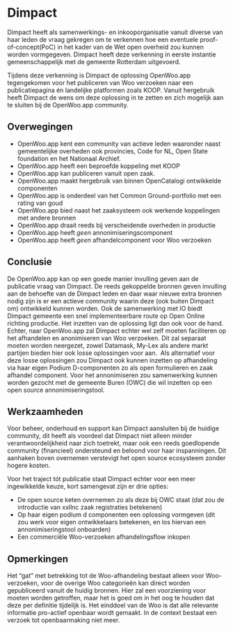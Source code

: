 # Dimpact

Dimpact heeft als samenwerkings- en inkooporganisatie vanuit diverse van haar leden de vraag gekregen om te verkennen hoe een eventuele proof-of-concept(PoC) in het kader van de Wet open overheid zou kunnen worden vormgegeven. Dimpact heeft deze verkenning in eerste instantie gemeenschappelijk met de gemeente Rotterdam uitgevoerd.

Tijdens deze verkenning is Dimpact de oplossing OpenWoo.app tegengekomen voor het publiceren van Woo verzoeken naar een publicatiepagina én landelijke platformen zoals KOOP. Vanuit hergebruik heeft Dimpact de wens om deze oplossing in te zetten en zich mogelijk aan te sluiten bij de OpenWoo.app community.

## Overwegingen

- OpenWoo.app kent een community van actieve leden waaronder naast gemeentelijke overheden ook provincies, Code for NL, Open State foundation en het Nationaal Archief.
- OpenWoo.app heeft een beproefde koppeling met KOOP
- OpenWoo.app kan publiceren vanuit open zaak.
- OpenWoo.app maakt hergebruik van binnen OpenCatalogi ontwikkelde componenten
- OpenWoo.app is onderdeel van het Common Ground-portfolio met een rating van goud
- OpenWoo.app bied naast het zaaksysteem ook werkende koppelingen met andere bronnen
- OpenWoo.app draait reeds bij verscheidende overheden in productie
- OpenWoo.app heeft *geen* annonimiseringscomponent
- OpenWoo.app heeft *geen* afhandelcomponent voor Woo verzoeken

## Conclusie

De OpenWoo.app kan op een goede manier invulling geven aan de publicatie vraag van Dimpact. De reeds gekoppelde bronnen geven invulling aan de behoefte van de Dimpact leden en daar waar nieuwe extra bronnen nodig zijn is er een actieve community waarin deze (ook buiten Dimpact om) ontwikkeld kunnen worden. Ook de samenwerking met IO biedt Dimpact gemeente een snel implementeerbare route op Open Online richting productie. Het inzetten van de oplossing ligt dan ook voor de hand.
Echter, naar OpenWoo.app zal Dimpact echter wel zelf moeten faciliteren op het afhandelen en anonimiseren van Woo verzoeken. Dit zal separaat moeten worden neergezet, zowel Datamask, My-Lex als andere markt partijen bieden hier ook losse oplossingen voor aan.  Als alternatief voor deze losse oplossingen zou Dimpact ook kunnen inzetten op afhandeling via haar eigen Podium D-componenten zo als open formulieren en zaak afhandel component. Voor het annonimiseren zou samenwerking kunnen worden gezocht met de gemeente Buren (OWC) die wil inzetten op een open source annonimiseringstool.

## Werkzaamheden

Voor beheer, onderhoud en support kan Dimpact aansluiten bij de huidige community, dit heeft als voordeel dat Dimpact niet alleen minder verantwoordelijkheid naar zich toetrekt, maar ook een reeds goedlopende community (financieel) ondersteund en beloond voor haar inspanningen. Dit aanhaken boven overnemen verstevigt het open source ecosysteem zonder hogere kosten.

Voor het traject tót publicatie staat Dimpact echter voor een meer ingewikkelde keuze, kort samengevat zijn er drie opties:

- De open source keten overnemen zo als deze bij OWC staat (dat zou de introductie van xxllnc zaak registraties betekenen)
- Op haar eigen podium d componenten een oplossing vormgeven (dit zou werk voor eigen ontwikkelaars betekenen, en los hiervan een annonimiseringstool onboarden)
- Een commerciële Woo-verzoeken afhandelingsflow inkopen

## Opmerkingen

Het “gat” met betrekking tot de Woo-afhandeling bestaat alleen voor Woo-verzoeken, voor de overige Woo categorieën kan direct worden gepubliceerd vanuit de huidig bronnen. Hier zal een voorziening voor moeten worden getroffen, maar het is goed om in het oog te houden dat deze per definitie tijdelijk is. Het einddoel van de Woo is dat alle relevante informatie pro-actief openbaar wordt gemaakt. In de context bestaat een verzoek tot openbaarmaking niet meer.
